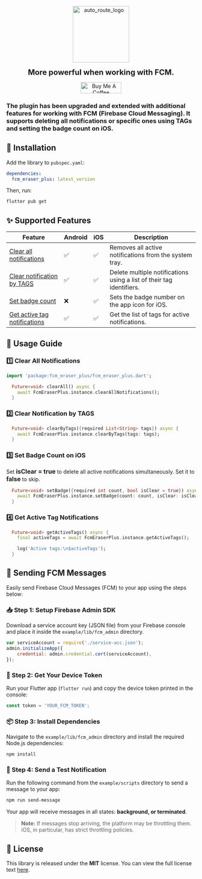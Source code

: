 <p align="center">
  <img src="https://github.com/user-attachments/assets/b1091ef0-d96f-4f88-9c26-0185ee5c1915" height="150" alt="auto_route_logo">
</p>

<p align="center" style="font-size: 20px; font-weight: bold; margin: 0 auto; width: 80%; margin-bottom: 10px;">
More powerful when working with FCM.
</p>

<p align="center">
  <a href="https://buymeacoffee.com/techmind" target="_blank">
    <img src="https://cdn.buymeacoffee.com/buttons/v2/default-yellow.png" alt="Buy Me A Coffee" height="30px" width= "108px">
  </a>
</p>

### The plugin has been upgraded and extended with additional features for working with FCM (Firebase Cloud Messaging). It supports deleting all notifications or specific ones using TAGs and setting the badge count on iOS.

## 🔧 Installation

Add the library to `pubspec.yaml`:

```yaml
dependencies:
  fcm_eraser_plus: latest_version
```

Then, run:

```sh
flutter pub get
```

## ✨ Supported Features

| Feature                                                        | Android   | iOS   | Description                                                  |
| -------------------------------------------------------------- | --------- | ----- | -------------                                                |
| [Clear all notifications](#1️⃣-clear-all-notifications)         | ✅        | ✅    | Removes all active notifications from the system tray.      |
| [Clear notification by TAGS](#2️⃣-clear-notification-by-tags)     | ✅        | ✅    | Delete multiple notifications using a list of their tag identifiers. |
| [Set badge count](#3️⃣-set-badge-count-on-ios)               | ❌        | ✅    | Sets the badge number on the app icon for iOS.               |
| [Get active tag notifications](#4️⃣-get-active-tag-notifications) | ✅        | ✅    | Get the list of tags for active notifications.  |

## 📌 Usage Guide

### **1️⃣ Clear All Notifications**

```dart
import 'package:fcm_eraser_plus/fcm_eraser_plus.dart';

  Future<void> clearAll() async {
    await FcmEraserPlus.instance.clearAllNotifications();
  }
```

### **2️⃣ Clear Notification by TAGS**

```dart
  Future<void> clearByTags({required List<String> tags}) async {
    await FcmEraserPlus.instance.clearByTags(tags: tags);
  }
```

### **3️⃣ Set Badge Count on iOS**

<span>Set <b style="font-size: 16px;">isClear = true</b> to delete all active notifications simultaneously. Set it to <b style="font-size: 16px;">false</b> to skip.</span>

```dart
  Future<void> setBadge({required int count, bool isClear = true}) async {
    await FcmEraserPlus.instance.setBadge(count: count, isClear: isClear);
  }
```

### **4️⃣ Get Active Tag Notifications**

```dart
  Future<void> getActiveTags() async {
    final activeTags = await FcmEraserPlus.instance.getActiveTags();

    log('Active tags:\n$activeTags');
  }
```

## 📡 Sending FCM Messages

Easily send Firebase Cloud Messages (FCM) to your app using the steps below:

### 📥 Step 1: Setup Firebase Admin SDK
Download a service account key (JSON file) from your Firebase console and place it inside the `example/lib/fcm_admin` directory.

```javascript
var serviceAccount = require('./service-acc.json');
admin.initializeApp({
    credential: admin.credential.cert(serviceAccount),
});
```

### 🔑 Step 2: Get Your Device Token
Run your Flutter app (`flutter run`) and copy the device token printed in the console:

```javascript
const token = 'YOUR_FCM_TOKEN';
```

### 📦 Step 3: Install Dependencies
Navigate to the `example/lib/fcm_admin` directory and install the required Node.js dependencies:

```sh
npm install
```

### 🚀 Step 4: Send a Test Notification
Run the following command from the `example/scripts` directory to send a message to your app:

```sh
npm run send-message
```

Your app will receive messages in all states: **background, or terminated**.

> **Note:** If messages stop arriving, the platform may be throttling them. iOS, in particular, has strict throttling policies.

## 📜 License

This library is released under the **MIT** license. You can view the full license text [here](https://github.com/AnhPhon/fcm_eraser_plus/blob/master/LICENSE).



